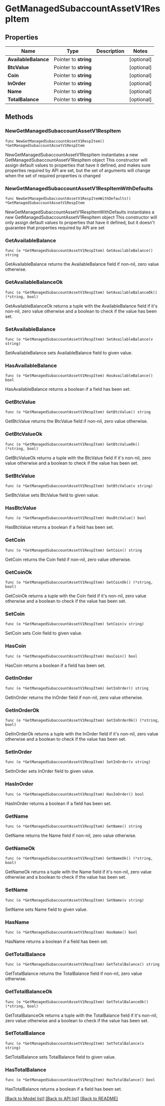 # GetManagedSubaccountAssetV1RespItem

## Properties

Name | Type | Description | Notes
------------ | ------------- | ------------- | -------------
**AvailableBalance** | Pointer to **string** |  | [optional] 
**BtcValue** | Pointer to **string** |  | [optional] 
**Coin** | Pointer to **string** |  | [optional] 
**InOrder** | Pointer to **string** |  | [optional] 
**Name** | Pointer to **string** |  | [optional] 
**TotalBalance** | Pointer to **string** |  | [optional] 

## Methods

### NewGetManagedSubaccountAssetV1RespItem

`func NewGetManagedSubaccountAssetV1RespItem() *GetManagedSubaccountAssetV1RespItem`

NewGetManagedSubaccountAssetV1RespItem instantiates a new GetManagedSubaccountAssetV1RespItem object
This constructor will assign default values to properties that have it defined,
and makes sure properties required by API are set, but the set of arguments
will change when the set of required properties is changed

### NewGetManagedSubaccountAssetV1RespItemWithDefaults

`func NewGetManagedSubaccountAssetV1RespItemWithDefaults() *GetManagedSubaccountAssetV1RespItem`

NewGetManagedSubaccountAssetV1RespItemWithDefaults instantiates a new GetManagedSubaccountAssetV1RespItem object
This constructor will only assign default values to properties that have it defined,
but it doesn't guarantee that properties required by API are set

### GetAvailableBalance

`func (o *GetManagedSubaccountAssetV1RespItem) GetAvailableBalance() string`

GetAvailableBalance returns the AvailableBalance field if non-nil, zero value otherwise.

### GetAvailableBalanceOk

`func (o *GetManagedSubaccountAssetV1RespItem) GetAvailableBalanceOk() (*string, bool)`

GetAvailableBalanceOk returns a tuple with the AvailableBalance field if it's non-nil, zero value otherwise
and a boolean to check if the value has been set.

### SetAvailableBalance

`func (o *GetManagedSubaccountAssetV1RespItem) SetAvailableBalance(v string)`

SetAvailableBalance sets AvailableBalance field to given value.

### HasAvailableBalance

`func (o *GetManagedSubaccountAssetV1RespItem) HasAvailableBalance() bool`

HasAvailableBalance returns a boolean if a field has been set.

### GetBtcValue

`func (o *GetManagedSubaccountAssetV1RespItem) GetBtcValue() string`

GetBtcValue returns the BtcValue field if non-nil, zero value otherwise.

### GetBtcValueOk

`func (o *GetManagedSubaccountAssetV1RespItem) GetBtcValueOk() (*string, bool)`

GetBtcValueOk returns a tuple with the BtcValue field if it's non-nil, zero value otherwise
and a boolean to check if the value has been set.

### SetBtcValue

`func (o *GetManagedSubaccountAssetV1RespItem) SetBtcValue(v string)`

SetBtcValue sets BtcValue field to given value.

### HasBtcValue

`func (o *GetManagedSubaccountAssetV1RespItem) HasBtcValue() bool`

HasBtcValue returns a boolean if a field has been set.

### GetCoin

`func (o *GetManagedSubaccountAssetV1RespItem) GetCoin() string`

GetCoin returns the Coin field if non-nil, zero value otherwise.

### GetCoinOk

`func (o *GetManagedSubaccountAssetV1RespItem) GetCoinOk() (*string, bool)`

GetCoinOk returns a tuple with the Coin field if it's non-nil, zero value otherwise
and a boolean to check if the value has been set.

### SetCoin

`func (o *GetManagedSubaccountAssetV1RespItem) SetCoin(v string)`

SetCoin sets Coin field to given value.

### HasCoin

`func (o *GetManagedSubaccountAssetV1RespItem) HasCoin() bool`

HasCoin returns a boolean if a field has been set.

### GetInOrder

`func (o *GetManagedSubaccountAssetV1RespItem) GetInOrder() string`

GetInOrder returns the InOrder field if non-nil, zero value otherwise.

### GetInOrderOk

`func (o *GetManagedSubaccountAssetV1RespItem) GetInOrderOk() (*string, bool)`

GetInOrderOk returns a tuple with the InOrder field if it's non-nil, zero value otherwise
and a boolean to check if the value has been set.

### SetInOrder

`func (o *GetManagedSubaccountAssetV1RespItem) SetInOrder(v string)`

SetInOrder sets InOrder field to given value.

### HasInOrder

`func (o *GetManagedSubaccountAssetV1RespItem) HasInOrder() bool`

HasInOrder returns a boolean if a field has been set.

### GetName

`func (o *GetManagedSubaccountAssetV1RespItem) GetName() string`

GetName returns the Name field if non-nil, zero value otherwise.

### GetNameOk

`func (o *GetManagedSubaccountAssetV1RespItem) GetNameOk() (*string, bool)`

GetNameOk returns a tuple with the Name field if it's non-nil, zero value otherwise
and a boolean to check if the value has been set.

### SetName

`func (o *GetManagedSubaccountAssetV1RespItem) SetName(v string)`

SetName sets Name field to given value.

### HasName

`func (o *GetManagedSubaccountAssetV1RespItem) HasName() bool`

HasName returns a boolean if a field has been set.

### GetTotalBalance

`func (o *GetManagedSubaccountAssetV1RespItem) GetTotalBalance() string`

GetTotalBalance returns the TotalBalance field if non-nil, zero value otherwise.

### GetTotalBalanceOk

`func (o *GetManagedSubaccountAssetV1RespItem) GetTotalBalanceOk() (*string, bool)`

GetTotalBalanceOk returns a tuple with the TotalBalance field if it's non-nil, zero value otherwise
and a boolean to check if the value has been set.

### SetTotalBalance

`func (o *GetManagedSubaccountAssetV1RespItem) SetTotalBalance(v string)`

SetTotalBalance sets TotalBalance field to given value.

### HasTotalBalance

`func (o *GetManagedSubaccountAssetV1RespItem) HasTotalBalance() bool`

HasTotalBalance returns a boolean if a field has been set.


[[Back to Model list]](../README.md#documentation-for-models) [[Back to API list]](../README.md#documentation-for-api-endpoints) [[Back to README]](../README.md)


